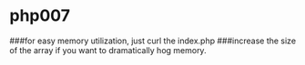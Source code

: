 # php007
###for easy memory utilization, just curl the index.php
###increase the size of the array if you want to dramatically hog memory.
